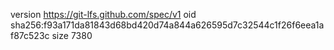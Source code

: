 version https://git-lfs.github.com/spec/v1
oid sha256:f93a171da81843d68bd420d74a844a626595d7c32544c1f26f6eea1af87c523c
size 7380
